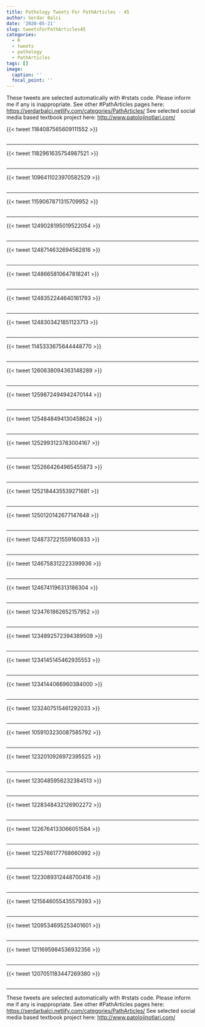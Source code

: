 ```yaml
---
title: Pathology Tweets For PathArticles - 45
author: Serdar Balci
date: '2020-05-21'
slug: tweetsForPathArticles45
categories:
  - R
  - tweets
  - pathology
  - PathArticles
tags: []
image:
  caption: ''
  focal_point: ''
---
```



These tweets are selected automatically with #rstats code. Please inform me if any is inappropriate.
See other #PathArticles pages here: https://serdarbalci.netlify.com/categories/PathArticles/ 
See selected social media based textbook project here: http://www.patolojinotlari.com/

{{< tweet 1184087565609111552 >}}
<br>
<br>
<hr>
{{< tweet 1182961635754987521 >}}
<br>
<br>
<hr>
{{< tweet 1096411023970582529 >}}
<br>
<br>
<hr>
{{< tweet 1159067871315709952 >}}
<br>
<br>
<hr>
{{< tweet 1249028195019522054 >}}
<br>
<br>
<hr>
{{< tweet 1248714632694562816 >}}
<br>
<br>
<hr>
{{< tweet 1248665810647818241 >}}
<br>
<br>
<hr>
{{< tweet 1248352244640161793 >}}
<br>
<br>
<hr>
{{< tweet 1248303421851123713 >}}
<br>
<br>
<hr>
{{< tweet 1145333675644448770 >}}
<br>
<br>
<hr>
{{< tweet 1260638094363148289 >}}
<br>
<br>
<hr>
{{< tweet 1259872494942470144 >}}
<br>
<br>
<hr>
{{< tweet 1254848494130458624 >}}
<br>
<br>
<hr>
{{< tweet 1252993123783004167 >}}
<br>
<br>
<hr>
{{< tweet 1252664264965455873 >}}
<br>
<br>
<hr>
{{< tweet 1252184435539271681 >}}
<br>
<br>
<hr>
{{< tweet 1250120142677147648 >}}
<br>
<br>
<hr>
{{< tweet 1248737221559160833 >}}
<br>
<br>
<hr>
{{< tweet 1246758312223399936 >}}
<br>
<br>
<hr>
{{< tweet 1246741196313186304 >}}
<br>
<br>
<hr>
{{< tweet 1234761862652157952 >}}
<br>
<br>
<hr>
{{< tweet 1234892572394389509 >}}
<br>
<br>
<hr>
{{< tweet 1234145145462935553 >}}
<br>
<br>
<hr>
{{< tweet 1234144066960384000 >}}
<br>
<br>
<hr>
{{< tweet 1232407515461292033 >}}
<br>
<br>
<hr>
{{< tweet 1059103230087585792 >}}
<br>
<br>
<hr>
{{< tweet 1232010926972395525 >}}
<br>
<br>
<hr>
{{< tweet 1230485956232384513 >}}
<br>
<br>
<hr>
{{< tweet 1228348432126902272 >}}
<br>
<br>
<hr>
{{< tweet 1226764133066051584 >}}
<br>
<br>
<hr>
{{< tweet 1225766177768660992 >}}
<br>
<br>
<hr>
{{< tweet 1223089312448700416 >}}
<br>
<br>
<hr>
{{< tweet 1215646055435579393 >}}
<br>
<br>
<hr>
{{< tweet 1209534695253401601 >}}
<br>
<br>
<hr>
{{< tweet 1211695984536932356 >}}
<br>
<br>
<hr>
{{< tweet 1207051183447269380 >}}
<br>
<br>
<hr>


These tweets are selected automatically with #rstats code. Please inform me if any is inappropriate.
See other #PathArticles pages here: https://serdarbalci.netlify.com/categories/PathArticles/ 
See selected social media based textbook project here: http://www.patolojinotlari.com/
